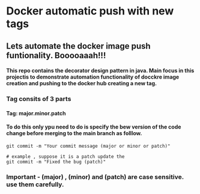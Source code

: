 # Docker automatic push with new tags

## Lets automate the docker image push funtionality. Booooaaah!!!
#### This repo contains the decorator design pattern in java. Main focus in this projectis to demonstrate automation functionality of docckre image creation and pushing to the docker hub creating a new tag.
### Tag consits of 3 parts
#### Tag: major.minor.patch

#### To do this only ypu need to do is specify the bew version of the code change before merging to the main branch as folllow.
```aiignore
git commit -m "Your commit message (major or minor or patch)"

# example , suppose it is a patch update the
git commit -m "Fixed the bug (patch)"
```

### Important - (major) , (minor) and (patch) are case sensitive. use them carefully.
